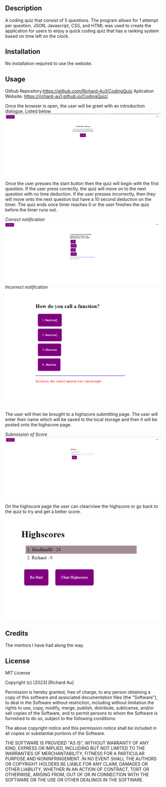 # <Coding Quiz>

## Description

A coding quiz that consist of 5 questions. The program allows for 1 attempt per question. JSON, Javascript, CSS, and HTML was used to create the application for users to enjoy a quick coding quiz that has a ranking system based on time left on the clock. 

## Installation

No installation required to use the website.

## Usage
Github Repository:https://github.com/Richard-Au1/CodingQuiz
Aplication Website: https://richard-au1.github.io/CodingQuiz/

Once the browser is open, the user will be greet with an introduction dialogue. Listed below
![Homepage](assets/images/homepage.PNG)

Once the user presses the start button then the quiz will begin with the first question. If the user press correctly, the quiz will move on to the next question with no time deduction. If the user presses incorrectly, then they will move onto the next question but have a 10 second deduction on the timer. The quiz ends once timer reaches 0 or the user finishes the quiz before the timer runs out. 

*Correct notification*
![Alt text](<assets/images/correct answer.PNG>)
*Incorrect notification*
![Alt text](<assets/images/incorrect answer.PNG>)

The user will then be brought to a highscore submitting page. The user will enter their name which will be saved to the local storage and then it will be posted onto the highscore page.

*Submission of Score*
![Alt text](<assets/images/Submission of score.PNG>)

On the highscore page the user can clear/view the highscore or go back to the quiz to try and get a better score. 

![Alt text](<assets/images/Highscore page.PNG>)

## Credits

The mentors I have had along the way.

## License

MIT License

Copyright (c) [2023] [Richard Au]

Permission is hereby granted, free of charge, to any person obtaining a copy
of this software and associated documentation files (the "Software"), to deal
in the Software without restriction, including without limitation the rights
to use, copy, modify, merge, publish, distribute, sublicense, and/or sell
copies of the Software, and to permit persons to whom the Software is
furnished to do so, subject to the following conditions:

The above copyright notice and this permission notice shall be included in all
copies or substantial portions of the Software.

THE SOFTWARE IS PROVIDED "AS IS", WITHOUT WARRANTY OF ANY KIND, EXPRESS OR
IMPLIED, INCLUDING BUT NOT LIMITED TO THE WARRANTIES OF MERCHANTABILITY,
FITNESS FOR A PARTICULAR PURPOSE AND NONINFRINGEMENT. IN NO EVENT SHALL THE
AUTHORS OR COPYRIGHT HOLDERS BE LIABLE FOR ANY CLAIM, DAMAGES OR OTHER
LIABILITY, WHETHER IN AN ACTION OF CONTRACT, TORT OR OTHERWISE, ARISING FROM,
OUT OF OR IN CONNECTION WITH THE SOFTWARE OR THE USE OR OTHER DEALINGS IN THE
SOFTWARE.

